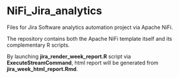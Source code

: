 # NiFi_Jira_analytics

Files for Jira Software analytics automation project via Apache NiFi.

The repository contains both the Apache NiFi template itself and its complementary R scripts.

By launching **jira_render_week_report.R** script via **ExecuteStreamCommand**, html report will be generated from **jira_week_html_report.Rmd**.

